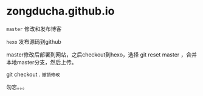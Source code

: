 # zongducha.github.io

`master` 修改和发布博客

`hexo` 发布源码到github

master修改后部署到网站，之后checkout到hexo，选择 git reset master ，合并本地master分支，然后上传。


git checkout .   `撤销修改`

勿忘。。。